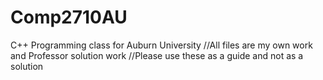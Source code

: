 # Comp2710AU
C++ Programming class for Auburn University
//All files are my own work and Professor solution work
//Please use these as a guide and not as a solution
